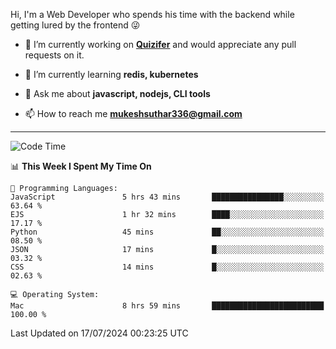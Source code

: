 Hi, I'm a Web Developer who spends his time with the backend while getting lured by the frontend 😜

- 🔭 I’m currently working on **[Quizifer](https://github.com/SutharMukesh/Quizifer/)** and would appreciate any pull requests on it.

- 🌱 I’m currently learning **redis, kubernetes**

- 💬 Ask me about **javascript, nodejs, CLI tools**

- 📫 How to reach me **mukeshsuthar336@gmail.com**

---
<!--START_SECTION:waka-->
![Code Time](http://img.shields.io/badge/Code%20Time-3%2C039%20hrs%2050%20mins-blue)

📊 **This Week I Spent My Time On** 

```text
💬 Programming Languages: 
JavaScript               5 hrs 43 mins       ████████████████░░░░░░░░░   63.64 % 
EJS                      1 hr 32 mins        ████░░░░░░░░░░░░░░░░░░░░░   17.17 % 
Python                   45 mins             ██░░░░░░░░░░░░░░░░░░░░░░░   08.50 % 
JSON                     17 mins             █░░░░░░░░░░░░░░░░░░░░░░░░   03.32 % 
CSS                      14 mins             █░░░░░░░░░░░░░░░░░░░░░░░░   02.63 % 

💻 Operating System: 
Mac                      8 hrs 59 mins       █████████████████████████   100.00 % 
```


 Last Updated on 17/07/2024 00:23:25 UTC
<!--END_SECTION:waka-->
